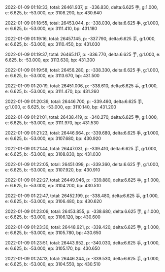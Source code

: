 2022-01-09 01:18:33, total: 26461.937, p: -336.830, delta:6.625 手, g:1.000, e: 6.625, b: -53.000, ep: 3108.290, bp: 430.640

2022-01-09 01:18:55, total: 26453.044, p: -338.030, delta:6.625 手, g:1.000, e: 6.625, b: -53.000, ep: 3111.410, bp: 431.180

2022-01-09 01:19:16, total: 26457.145, p: -337.790, delta:6.625 手, g:1.000, e: 6.625, b: -53.000, ep: 3110.450, bp: 431.030

2022-01-09 01:19:37, total: 26465.117, p: -336.770, delta:6.625 手, g:1.000, e: 6.625, b: -53.000, ep: 3113.630, bp: 431.300

2022-01-09 01:19:58, total: 26456.280, p: -338.330, delta:6.625 手, g:1.000, e: 6.625, b: -53.000, ep: 3113.670, bp: 431.500

2022-01-09 01:20:19, total: 26451.006, p: -338.610, delta:6.625 手, g:1.000, e: 6.625, b: -53.000, ep: 3111.470, bp: 431.260

2022-01-09 01:20:39, total: 26446.700, p: -339.460, delta:6.625 手, g:1.000, e: 6.625, b: -53.000, ep: 3110.140, bp: 431.200

2022-01-09 01:21:01, total: 26438.419, p: -340.270, delta:6.625 手, g:1.000, e: 6.625, b: -53.000, ep: 3111.970, bp: 431.530

2022-01-09 01:21:23, total: 26446.664, p: -339.680, delta:6.625 手, g:1.000, e: 6.625, b: -53.000, ep: 3107.680, bp: 430.920

2022-01-09 01:21:44, total: 26447.031, p: -339.410, delta:6.625 手, g:1.000, e: 6.625, b: -53.000, ep: 3108.830, bp: 431.030

2022-01-09 01:22:05, total: 26451.099, p: -339.360, delta:6.625 手, g:1.000, e: 6.625, b: -53.000, ep: 3107.920, bp: 430.910

2022-01-09 01:22:27, total: 26449.946, p: -339.880, delta:6.625 手, g:1.000, e: 6.625, b: -53.000, ep: 3104.200, bp: 430.510

2022-01-09 01:22:47, total: 26452.199, p: -338.480, delta:6.625 手, g:1.000, e: 6.625, b: -53.000, ep: 3106.480, bp: 430.620

2022-01-09 01:23:09, total: 26453.855, p: -338.680, delta:6.625 手, g:1.000, e: 6.625, b: -53.000, ep: 3106.120, bp: 430.600

2022-01-09 01:23:30, total: 26448.621, p: -339.420, delta:6.625 手, g:1.000, e: 6.625, b: -53.000, ep: 3105.780, bp: 430.650

2022-01-09 01:23:51, total: 26443.652, p: -340.030, delta:6.625 手, g:1.000, e: 6.625, b: -53.000, ep: 3105.170, bp: 430.650

2022-01-09 01:24:13, total: 26446.244, p: -339.530, delta:6.625 手, g:1.000, e: 6.625, b: -53.000, ep: 3104.550, bp: 430.510